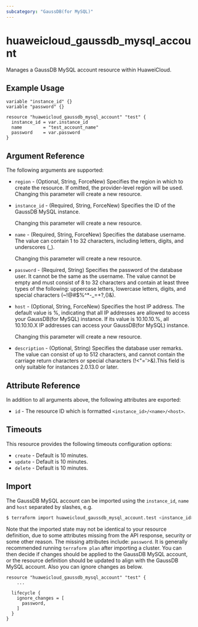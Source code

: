 ```yaml
---
subcategory: "GaussDB(for MySQL)"
---
```


# huaweicloud_gaussdb_mysql_account

Manages a GaussDB MySQL account resource within HuaweiCloud.

## Example Usage

```hcl
variable "instance_id" {}
variable "password" {}

resource "huaweicloud_gaussdb_mysql_account" "test" {
  instance_id = var.instance_id
  name        = "test_account_name"
  password    = var.password
}
```

## Argument Reference

The following arguments are supported:

* `region` - (Optional, String, ForceNew) Specifies the region in which to create the resource.
  If omitted, the provider-level region will be used. Changing this parameter will create a new resource.

* `instance_id` - (Required, String, ForceNew) Specifies the ID of the GaussDB MySQL instance.

  Changing this parameter will create a new resource.

* `name` - (Required, String, ForceNew) Specifies the database username. The value can contain 1 to 32 characters,
  including letters, digits, and underscores (_).

  Changing this parameter will create a new resource.

* `password` - (Required, String) Specifies the password of the database user. It cannot be the same as the username.
  The value cannot be empty and must consist of 8 to 32 characters and contain at least three types of the following:
  uppercase letters, lowercase letters, digits, and special characters (~!@#$%^*-_=+?,()&).

* `host` - (Optional, String, ForceNew) Specifies the host IP address. The default value is %, indicating that all IP
  addresses are allowed to access your GaussDB(for MySQL) instance. If its value is 10.10.10.%, all 10.10.10.X IP
  addresses can access your GaussDB(for MySQL) instance.

  Changing this parameter will create a new resource.

* `description` - (Optional, String) Specifies the database user remarks. The value can consist of up to 512 characters,
  and cannot contain the carriage return characters or special characters (!<"='>&).This field is only suitable for
  instances 2.0.13.0 or later.

## Attribute Reference

In addition to all arguments above, the following attributes are exported:

* `id` - The resource ID which is formatted `<instance_id>/<name>/<host>`.

## Timeouts

This resource provides the following timeouts configuration options:

* `create` - Default is 10 minutes.
* `update` - Default is 10 minutes.
* `delete` - Default is 10 minutes.

## Import

The GaussDB MySQL account can be imported using the `instance_id`, `name` and `host` separated by slashes, e.g.

```bash
$ terraform import huaweicloud_gaussdb_mysql_account.test <instance_id>/<name>/<host>
```

Note that the imported state may not be identical to your resource definition, due to some attributes missing from the
API response, security or some other reason. The missing attributes include: `password`. It is generally recommended
running `terraform plan` after importing a cluster. You can then decide if changes should be applied to the GaussDB
MySQL account, or the resource definition should be updated to align with the GaussDB MySQL account. Also you can
ignore changes as below.

```hcl
resource "huaweicloud_gaussdb_mysql_account" "test" {
    ...

  lifecycle {
    ignore_changes = [
      password,
    ]
  }
}
```
